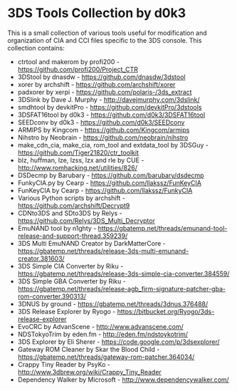 # 3DS Tools Collection by d0k3

This is a small collection of various tools useful for modification and organization of CIA and CCI files specific to the 3DS console. This collection contains:
* ctrtool and makerom by profi200 - https://github.com/profi200/Project_CTR
* 3DStool by dnasdw - https://github.com/dnasdw/3dstool
* xorer by archshift - https://github.com/archshift/xorer
* padxorer by xerpi - https://github.com/polaris-/3ds_extract
* 3DSlink by Dave J. Murphy - http://davejmurphy.com/3dslink/
* smdhtool by devkitPro - https://github.com/devkitPro/3dstools
* 3DSFAT16tool by d0k3 - https://github.com/d0k3/3DSFAT16tool
* SEEDconv by d0k3 - https://github.com/d0k3/SEEDconv
* ARMIPS by Kingcom - https://github.com/Kingcom/armips
* Nihstro by Neobrain - https://github.com/neobrain/nihstro
* make_cdn_cia, make_cia, rom_tool and extdata_tool by 3DSGuy - https://github.com/Tiger21820/ctr_toolkit
* blz, huffman, lze, lzss, lzx and rle by CUE - http://www.romhacking.net/utilities/826/
* DSDecmp by Barubary - https://github.com/barubary/dsdecmp
* FunkyCIA.py by Cearp - https://github.com/llakssz/FunKeyCIA
* FunKeyCIA by Cearp - https://github.com/llakssz/FunkyCIA
* Various Python scripts by archshift - https://github.com/archshift/Decrypt9
* CDNto3DS and SDto3DS by Relys - https://github.com/Relys/3DS_Multi_Decryptor
* EmuNAND tool by n1ghty - https://gbatemp.net/threads/emunand-tool-release-and-support-thread.359239/
* 3DS Multi EmuNAND Creator by DarkMatterCore - https://gbatemp.net/threads/release-3ds-multi-emunand-creator.381603/
* 3DS Simple CIA Converter by Riku - https://gbatemp.net/threads/release-3ds-simple-cia-converter.384559/
* 3DS Simple GBA Converter by Riku - https://gbatemp.net/threads/release-agb_firm-signature-patcher-gba-rom-converter.390313/
* 3DNUS by ground - https://gbatemp.net/threads/3dnus.376488/
* 3DS Release Explorer by Ryogo - https://bitbucket.org/Ryogo/3ds-release-explorer
* EvoCRC by AdvanScene - http://www.advanscene.com/
* NDSTokyoTrim by eden.fm - http://eden.fm/ndstoykotrim/
* 3DS Explorer by Eli Sherer - https://code.google.com/p/3dsexplorer/
* Gateway ROM Cleaner by Skar the Blood Child - https://gbatemp.net/threads/gateway-rom-patcher.364034/
* Crappy Tiny Reader by PsyKo - http://www.3dbrew.org/wiki/Crappy_Tiny_Reader
* Dependency Walker by Microsoft - http://www.dependencywalker.com/
